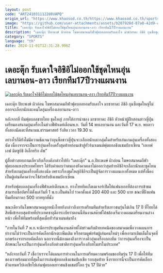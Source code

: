 ```yaml
---
layout: post
code: "ART241031112288VAPQ"
origin_url: "https://www.khaosod.co.th/https://www.khaosod.co.th/sports/news_9485085"
image: "https://github.com/user-attachments/assets/b207920d-87a0-42d9-ab96-f1297c797c24"
title: "เดอะตุ๊ก รับเดาใจอิชิอิไม่ออกใช้ชุดไหนอุ่นเลบานอน-ลาว เรียกทีม17ปีวางแผนงาน"
description: "เดอะตุ๊ก ปิยะพงษ์ ผิวอ่อน โฆษกสมาคมกีฬาฟุตบอลยอมรับเดาใจ มาซาทาดะ อิชิอิ กุนซือชุดใหญ่ไม่ออกจะเลือกนักเตะคนใดอุ่นเครื่องเลบานอน-ลาว"
category: "SPORTS"
language: "th"
date: 2024-11-01T12:31:28.996Z
---
```


# เดอะตุ๊ก รับเดาใจอิชิอิไม่ออกใช้ชุดไหนอุ่นเลบานอน-ลาว เรียกทีม17ปีวางแผนงาน

[![เดอะตุ๊ก รับเดาใจอิชิอิไม่ออกใช้ชุดไหนอุ่นเลบานอน-ลาว เรียกทีม17ปีวางแผนงาน](https://www.khaosod.co.th/wpapp/uploads/2024/10/Thailandteam-15.jpg "เดอะตุ๊ก รับเดาใจอิชิอิไม่ออกใช้ชุดไหนอุ่นเลบานอน-ลาว เรียกทีม17ปีวางแผนงาน")](https://www.khaosod.co.th/wpapp/uploads/2024/10/Thailandteam-15.jpg)

เดอะตุ๊ก ปิยะพงษ์ ผิวอ่อน โฆษกสมาคมกีฬาฟุตบอลยอมรับเดาใจ มาซาทาดะ อิชิอิ กุนซือชุดใหญ่ไม่ออกจะเลือกนักเตะคนใดอุ่นเครื่องเลบานอน-ลาว

หลังจากที่ ทีมฟุตบอลชายไทย ชุดใหญ่ ภายใต้การนำของ มาซาทาดะ อิชิอิ หัวหน้าผู้ฝึกสอนชาวญี่ปุ่น เตรียมลงสนามอุ่นเครื่องในช่วงฟีฟ่าเดย์เดือนพ.ย. วันที่ 14 พบเลบานอน และวันที่ 17 พ.ย. พบลาว ทั้งสองนัดเตะที่สนามม.ธรรมศาสตร์ รังสิต เวลา 19.30 น.

อย่างไรก็ดียังไม่มีความชัดเจนว่ากุนซือชาวญี่ปุ่นจะะเลือกนักเตะกลุ่มใดสำหรับเล่นเกมอุ่นเครื่องทั้งสองนัด เนื่องจากจะเป็นการอุ่นเครื่องครั้งสุดท้ายก่อนเข้าสู่ทัวร์นาเมนต์ฟุตบอลชิงแชมป์อาเซียน “เอเอฟเอฟ มิตซูบิชิ อิเล็กทริก คัพ”

ผู้สื่อข่าวสอบถามเกี่ยวกับเรื่องดังกล่าวไปยัง “เดอะตุ๊ก” น.อ.ปิยะพงษ์ ผิวอ่อน โฆษกสมาคมกีฬาฟุตบอลแหงประเทศไทยฯ ได้รับคำตอบว่าตนเองยังคาดเดาไม่ออกว่าสุดท้ายอิชิอิจะเลือกนักเตะชุดไหนสำหรับเกมอุ่นเครื่องทั้งสองนัด เพราะเรื่องชุดใหญ่อิชิอิจะเป็นผู้จัดการวางแผนเองทั้งหมด แต่ทั้งนี้คงเป็นผู้เล่นที่คาดว่าจะใช้สำหรับชิงแชมป์อาเซียน

สำหรับฟุตบอลอุ่นเครื่องฟีฟ่าเดย์เดือนพ.ย. ทางไทยทิคเก็ตเมเจอร์เปิดให้แฟนบอลที่ต้องการเข้าชมสามารถซื้อบัตรได้ตั้งแต่วันที่ 1 พ.ย.เป็นต้นไป ราคาตั้งแต่ 200 400 และ 500 บาท ขณะที่ฝั่งแฟนทีมเยือนราคา 500 บาททุกที่นั่ง

ขณะเดียวกันโฆษกสมาคมลูกหนังไทยยังกล่าวถึงการเตรียมทีมสำหรับเยาวชนรุ่นไม่เกิน 17 ปี ที่ไทยได้สิทธิ์เข้ารอบสุดท้ายที่ประเทศซาอุดีอาระเบียว่าตอนนี้ทีมงานสต๊าฟโค้ชต้องเริ่มวางแผนเตรียมงานล่วงหน้า เพื่อให้ทีมพร้อมที่สุดเมื่อทัวร์นาเมนต์มาถึง

“ภายในวันที่ 7 พ.ย.จะมีการประชุมทีมงานสต๊าฟโค้ชร่วมกับฝ่ายเทคนิคของสมาคมเพื่อวางแผนการทำงานไม่ว่าจะเป็นการคัดเลือกนักเตะเพิ่มเติม หรือตามดูฟอร์มผู้เล่นคนใหม่ๆ เพื่อเอามาเติมเต็มในจุดที่บกพร่องจากรอบคัดเลือก นอกจากนี้ต้องมองถึงการวางคิวอุ่นเครื่องลองทีม ว่าการอุ่นเครื่องจะเป็นลักษณะใดจะเป็นการอุ่นเครื่องกับต่างชาติการอุ่นเครื่องกับสโมสรในประเทศ”

“หลังจากวันที่ 7 เชื่อว่าเราจะได้แผนการทำงานในการเตรียมความพร้อมของทีมรุ่น 17 ปี เพื่อให้ทีมของเราพร้อมมากที่สุดในการเล่นฟุตบอลชิงแชมป์เอเชีย รอบสุดท้าย ซึ่งรายการนี้จะเป็นการคัดเลือกตัวแทนทวีปเอเชียไปเล่นฟุตบอลเยาวชนชิงแชมป์โลก รุ่น 17 ปีด้วย”